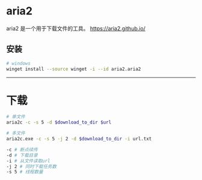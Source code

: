 # aria2
aria2 是一个用于下载文件的工具。
https://aria2.github.io/

## 安装
```sh
# windows
winget install --source winget -i --id aria2.aria2
```
---
# 下载
```sh
# 单文件
aria2c -c -s 5 -d $download_to_dir $url

# 多文件
aria2c.exe -c -s 5 -j 2 -d $download_to_dir -i url.txt

-c # 断点续传
-d # 下载目录
-i # 从文件读取url
-j 2 # 同时下载任务数
-s 5 # 线程数量
```